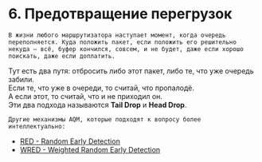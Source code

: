 # 6. Предотвращение перегрузок

```text
В жизни любого маршрутизатора наступает момент, когда очередь переполняется. Куда положить пакет, если положить его решительно некуда — всё, буфер кончился, совсем, и не будет, даже если хорошо поискать, даже если доплатить.  
```

Тут есть два путя: отбросить либо этот пакет, либо те, что уже очередь забили.  
Если те, что уже в очереди, то считай, что пропалодё.  
А если этот, то считай, что и не приходил он.  
Эти два подхода называются **Tail Drop** и **Head Drop**.

```text
Другие механизмы AQM, которые подходят к вопросу более интеллектуально:
```

* [RED - Random Early Detection](red-random-early-detection.md)
* [WRED - Weighted Random Early Detection](wred-weighted-random-early-detection.md)

